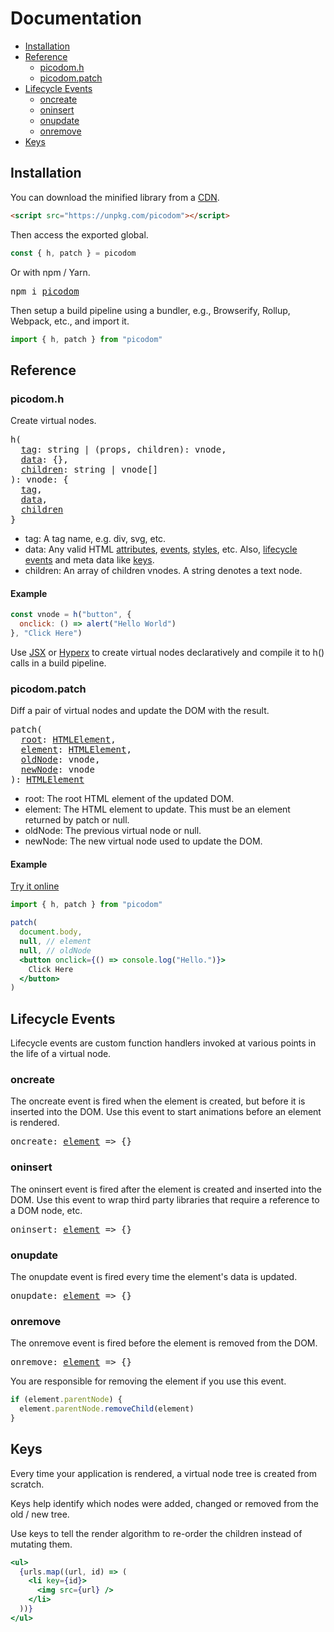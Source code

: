 # Documentation
<!-- TOC -->

- [Installation](#installation)
- [Reference](#reference)
  - [picodom.h](#picodomh)
  - [picodom.patch](#picodompatch)
- [Lifecycle Events](#lifecycle-events)
  - [oncreate](#oncreate)
  - [oninsert](#oninsert)
  - [onupdate](#onupdate)
  - [onremove](#onremove)
- [Keys](#keys)

<!-- /TOC -->

## Installation

You can download the minified library from a [CDN](https://unpkg.com/picodom).

```html
<script src="https://unpkg.com/picodom"></script>
```

Then access the exported global.

```js
const { h, patch } = picodom
```

Or with npm / Yarn.

<pre>
npm i <a href="https://www.npmjs.com/package/picodom">picodom</a>
</pre>

Then setup a build pipeline using a bundler, e.g., Browserify, Rollup, Webpack, etc., and import it.

```jsx
import { h, patch } from "picodom"
```

## Reference

### picodom.h

Create virtual nodes.

<pre>
h(
  <a href="#h-tag">tag</a>: string | (props, children): vnode,
  <a href="#h-data">data</a>: {},
  <a href="#h-children">children</a>: string | vnode[]
): vnode: {
  <a href="#h-tag">tag</a>,
  <a href="#h-data">data</a>,
  <a href="#h-children">children</a>
}
</pre>

- <a id="h-tag"></a>tag: A tag name, e.g. div, svg, etc.
- <a id="h-data"></a>data: Any valid HTML [attributes](https://developer.mozilla.org/en-US/docs/Web/HTML/Attributes), [events](https://developer.mozilla.org/en-US/docs/Web/API/GlobalEventHandlers), [styles](https://developer.mozilla.org/en-US/docs/Web/CSS/Reference), etc. Also, [lifecycle events](#lifecycle-events) and meta data like [keys](#keys).
- <a id="h-children"></a>children: An array of children vnodes. A string denotes a text node.

#### Example

```js
const vnode = h("button", {
  onclick: () => alert("Hello World")
}, "Click Here")
```

Use [JSX](https://facebook.github.io/react/docs/jsx-in-depth.html) or [Hyperx](https://github.com/substack/hyperx) to create virtual nodes declaratively and compile it to h() calls in a build pipeline.

### picodom.patch

Diff a pair of virtual nodes and update the DOM with the result.

<pre>
patch(
  <a href="#patch-root">root</a>: <a href="https://developer.mozilla.org/en-US/docs/Web/API/HTMLElement">HTMLElement</a>,
  <a href="#patch-element">element</a>: <a href="https://developer.mozilla.org/en-US/docs/Web/API/HTMLElement">HTMLElement</a>,
  <a href="#patch-oldNode">oldNode</a>: vnode,
  <a href="#patch-newNode">newNode</a>: vnode
): <a href="https://developer.mozilla.org/en-US/docs/Web/API/HTMLElement">HTMLElement</a>
</pre>

- <a id="patch-root"></a>root: The root HTML element of the updated DOM.
- <a id="patch-element"></a>element: The HTML element to update. This must be an element returned by patch or null.
- <a id="patch-oldNode"></a>oldNode: The previous virtual node or null.
- <a id="patch-newNode"></a>newNode: The new virtual node used to update the DOM.

#### Example

[Try it online](https://codepen.io/picodom/pen/QvogzJ?editors=0011)

```jsx
import { h, patch } from "picodom"

patch(
  document.body,
  null, // element
  null, // oldNode
  <button onclick={() => console.log("Hello.")}>
    Click Here
  </button>
)
```

## Lifecycle Events

Lifecycle events are custom function handlers invoked at various points in the life of a virtual node.

### oncreate

The oncreate event is fired when the element is created, but before it is inserted into the DOM. Use this event to start animations before an element is rendered.

<pre>
oncreate: <a href="https://developer.mozilla.org/en-US/docs/Web/API/Element">element</a> =&gt {}
</pre>

### oninsert

The oninsert event is fired after the element is created and inserted into the DOM. Use this event to wrap third party libraries that require a reference to a DOM node, etc.

<pre>
oninsert: <a href="https://developer.mozilla.org/en-US/docs/Web/API/Element">element</a> =&gt {}
</pre>

### onupdate

The onupdate event is fired every time the element's data is updated.

<pre>
onupdate: <a href="https://developer.mozilla.org/en-US/docs/Web/API/Element">element</a> =&gt {}
</pre>

### onremove

The onremove event is fired before the element is removed from the DOM.

<pre>
onremove: <a href="https://developer.mozilla.org/en-US/docs/Web/API/Element">element</a> =&gt {}
</pre>

You are responsible for removing the element if you use this event.

```js
if (element.parentNode) {
  element.parentNode.removeChild(element)
}
```

## Keys

Every time your application is rendered, a virtual node tree is created from scratch.

Keys help identify which nodes were added, changed or removed from the old / new tree.

Use keys to tell the render algorithm to re-order the children instead of mutating them.

```jsx
<ul>
  {urls.map((url, id) => (
    <li key={id}>
      <img src={url} />
    </li>
  ))}
</ul>
```
